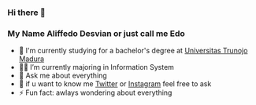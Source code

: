 ### Hi there 👋


### My Name Aliffedo Desvian or just call me Edo 

- 🏫 I'm currently studying for a bachelor's degree at [Universitas Trunojo Madura](https://www.trunojoyo.ac.id/)
- 👨‍💻 I’m currently majoring in Information System
- 💬 Ask me about everything
- 📱 if u want to know me [Twitter](https://twitter.com/BbyEros_) or [Instagram](https://www.instagram.com/a.desviann/) feel free to ask
- ⚡ Fun fact: awlays wondering about everything


